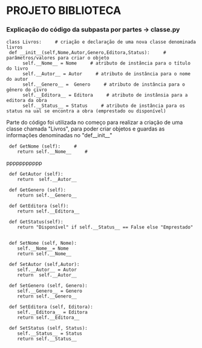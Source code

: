 # PROJETO BIBLIOTECA

### Explicação do código da subpasta por partes -> classe.py



    class Livros:     # criação e declaração de uma nova classe denominada livros
     def __init__(self,Nome,Autor,Genero,Editora,Status):     # parâmetros/valores para criar o objeto
          self.__Nome__ = Nome     # atributo de instância para o título do livro
          self.__Autor__ = Autor     # atributo de instância para o nome do autor
          self.__Genero__ =  Genero     # atributo de instância para o gênero do çivro
          self.__Editora__ = Editora     # atributo de instânsia para a editora da obra
          self.__Status__ = Status     # atributo de instância para os status na ual se encontra a obra (emprestado ou disponível)

Parte do código foi utilizada no começo para realizar a criação de uma classe chamada "Livros", para poder criar objetos e 
guardas as informações denominadas no "def__init__"





     def GetNome (self):     #
        return self.__Nome__     #

ppppppppppp


        
    
     def GetAutor (self):
        return  self.__Autor__
    
     def GetGenero (self):
        return self.__Genero__
     
     def GetEditora (self):
        return self.__Editora__
    
     def GetStatus(self):
        return "Disponível" if self.__Status__ == False else "Emprestado"

    
     def SetNome (self, Nome):
        self.__Nome__= Nome
        return self.__Nome__ 
    
     def SetAutor (self,Autor):
        self.__Autor__ = Autor
        return  self.__Autor__
    
     def SetGenero (self, Genero):
        self.__Genero__ = Genero
        return self.__Genero__
    
     def SetEditora (self, Editora):
        self.__Editora__ = Editora
        return self.__Editora__
    
     def SetStatus (self, Status):
        self.__Status__ = Status
        return self.__Status__   


